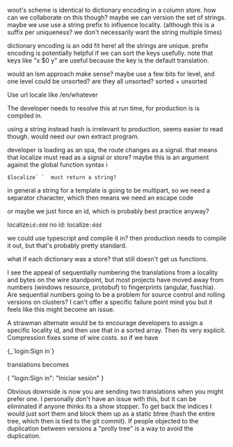
woot's scheme is identical to dictionary encoding in a column store. how can we collaborate on this though?
maybe we can version the set of strings. maybe we use use a string prefix to influence locality. (although this is a suffix per uniqueness? we don't necessarily want the string multiple times)

dictionary encoding is an odd fit here! all the strings are unique. prefix encoding is potentially helpful if we can sort the keys usefully. note that keys like "x $0 y" are useful because the key is the default translation.



would an lsm approach make sense? maybe use a few bits for level, and one level could be unsorted? are they all unsorted? 
sorted + unsorted

Use url locale like
/en/whatever

The developer needs to resolve this at run time, for production is is compiled in.

using a string instead hash is irrelevant to production, seems easier to read though.
would need our own extract program.

developer is loading as an spa, the route changes as a signal. that means that localize must read as a signal or store? maybe this is an argument against the global function syntax i

    $localize` `  must return a string?

    


in general a string for a template is going to be multipart, so we need a separator character, which then means we need an escape code

or maybe we just force an id, which is probably best practice anyway?

localize`id:ddd`
no id:
localize`:ddd`

we could use typescript and compile it in? then production needs to compile it out, but that's probably pretty standard.


what if each dictionary was a store? that still doesn't get us functions.

I see the appeal of sequentially numbering the translations from a locality and bytes on the wire standpoint, but most projects have moved away from numbers (windows resource, protobuf) to fingerprints (angular, fuschia). Are sequential numbers going to be a problem for source control and rolling versions on clusters? I can't offer a specific failure point mind you but it feels like this might become an issue.

A strawman alternate would be to encourage developers to assign a specific locality id, and then use that in a sorted array. Then its very explicit. Compression fixes some of wire costs. so if we have 
<div>{_`login:Sign in`}</div>

translations becomes 

{
  "login:Sign in": "Iniciar sesión"
}

Obvious downside is now you are sending two translations when you might prefer one. I personally don't have an issue with this, but it can be eliminated if anyone thinks its a show stopper. To get back the indices I would just sort them and block them up as a static btree (hash the entire tree, which then is tied to the git commit). If people objected to the duplication between versions a "prolly tree" is a way to avoid the duplication.
